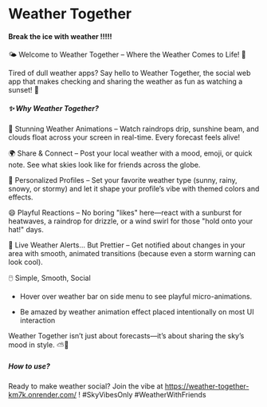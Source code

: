 # Weather Together
#### Break the ice with weather !!!!!

🌤️ Welcome to Weather Together – Where the Weather Comes to Life! 🌈

Tired of dull weather apps? Say hello to Weather Together, the social web app that makes checking and sharing the weather as fun as watching a sunset! 🌅

##### ✨ Why Weather Together?
🎨 Stunning Weather Animations – Watch raindrops drip, sunshine beam, and clouds float across your screen in real-time. Every forecast feels alive!

🌍 Share & Connect – Post your local weather with a mood, emoji, or quick note. See what skies look like for friends across the globe.

💙 Personalized Profiles – Set your favorite weather type (sunny, rainy, snowy, or stormy) and let it shape your profile’s vibe with themed colors and effects.

😄 Playful Reactions – No boring "likes" here—react with a sunburst for heatwaves, a raindrop for drizzle, or a wind swirl for those "hold onto your hat!" days.

🔔 Live Weather Alerts… But Prettier – Get notified about changes in your area with smooth, animated transitions (because even a storm warning can look cool).

🖱️ Simple, Smooth, Social
- Hover over weather bar on side menu to see playful micro-animations.

- Be amazed by weather animation effect placed intentionally on most UI interaction

Weather Together isn’t just about forecasts—it’s about sharing the sky’s mood in style. ⛅💬

##### How to use?

Ready to make weather social? Join the vibe at https://weather-together-km7k.onrender.com/ ! #SkyVibesOnly #WeatherWithFriends



